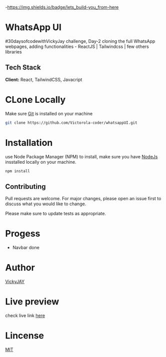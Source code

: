 -https://img.shields.io/badge/lets_build-you_from-here

# WhatsApp UI

#30daysofcodewithVickyJay challenge, Day-2 cloning the full WhatsApp webpages, adding functionalities - ReactJS | Tailwindcss | few others libraries

## Tech Stack

**Client:** React, TailwindCSS, Javacript


# CLone Locally

Make sure [Git](https://git-scm.com/downloads) is installed on your machine

```bash
git clone https://github.com/Victorola-coder/whatsappUI.git
```

# Installation

use Node Package Manager (NPM) to install, make sure you have [NodeJs](https://nodejs.org/en/download/) insstalled locally on your machine.

```bash
npm install
```

## Contributing

Pull requests are welcome. For major changes, please open an issue first
to discuss what you would like to change.

Please make sure to update tests as appropriate.

# Progess
- Navbar done

# Author
[VickyJAY](https://github.com/Victorola-coder/)

# Live preview

check live link [here](https://whatsapp.vercel.app)
# Lincense

[MIT](https://choosealicense.com/licenses/mit/)

